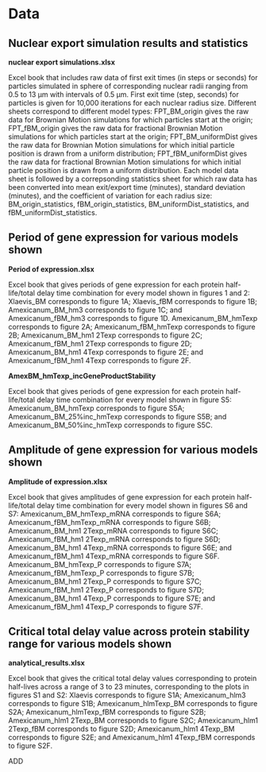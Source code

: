 # Data

## Nuclear export simulation results and statistics

__nuclear export simulations.xlsx__

Excel book that includes raw data of first exit times (in steps or seconds) for particles simulated in sphere of corresponding nuclear radii ranging from 0.5 to 13 µm with intervals of 0.5 µm. First exit time (step, seconds) for particles is given for 10,000 iterations for each nuclear radius size. Different sheets correspond to different model types: FPT_BM_origin gives the raw data for Brownian Motion simulations for which particles start at the origin; FPT_fBM_origin gives the raw data for fractional Brownian Motion simulations for which particles start at the origin; FPT_BM_uniformDist gives the raw data for Brownian Motion simulations for which initial particle position is drawn from a uniform distribution; FPT_fBM_uniformDist gives the raw data for fractional Brownian Motion simulations for which initial particle position is drawn from a uniform distribution. Each model data sheet is followed by a correpsonding statistics sheet for which raw data has been converted into mean exit/export time (minutes), standard deviation (minutes), and the coefficient of variation for each radius size: BM_origin_statistics, fBM_origin_statistics, BM_uniformDist_statistics, and fBM_uniformDist_statistics. 

## Period of gene expression for various models shown

__Period of expression.xlsx__

Excel book that gives periods of gene expression for each protein half-life/total delay time combination for every model shown in figures 1 and 2:
Xlaevis_BM corresponds to figure 1A; Xlaevis_fBM corresponds to figure 1B; Amexicanum_BM_hm3 corresponds to figure 1C; and Amexicanum_fBM_hm3 corresponds to figure 1D. Amexicanum_BM_hmTexp corresponds to figure 2A; Amexicanum_fBM_hmTexp corresponds to figure 2B; Amexicanum_BM_hm1 2Texp corresponds to figure 2C; Amexicanum_fBM_hm1 2Texp corresponds to figure 2D; Amexicanum_BM_hm1 4Texp corresponds to figure 2E; and Amexicanum_fBM_hm1 4Texp corresponds to figure 2F.  

__AmexBM_hmTexp_incGeneProductStability__

Excel book that gives periods of gene expression for each protein half-life/total delay time combination for every model shown in figure S5:
Amexicanum_BM_hmTexp corresponds to figure S5A; Amexicanum_BM_25%inc_hmTexp corresponds to figure S5B; and Amexicanum_BM_50%inc_hmTexp corresponds to figure S5C. 

## Amplitude of gene expression for various models shown

__Amplitude of expression.xlsx__

Excel book that gives amplitudes of gene expression for each protein half-life/total delay time combination for every model shown in figures S6 and S7: Amexicanum_BM_hmTexp_mRNA corresponds to figure S6A; Amexicanum_fBM_hmTexp_mRNA corresponds to figure S6B; Amexicanum_BM_hm1 2Texp_mRNA corresponds to figure S6C; Amexicanum_fBM_hm1 2Texp_mRNA corresponds to figure S6D; Amexicanum_BM_hm1 4Texp_mRNA corresponds to figure S6E; and Amexicanum_fBM_hm1 4Texp_mRNA corresponds to figure S6F. Amexicanum_BM_hmTexp_P corresponds to figure S7A; Amexicanum_fBM_hmTexp_P corresponds to figure S7B; Amexicanum_BM_hm1 2Texp_P corresponds to figure S7C; Amexicanum_fBM_hm1 2Texp_P corresponds to figure S7D; Amexicanum_BM_hm1 4Texp_P corresponds to figure S7E; and Amexicanum_fBM_hm1 4Texp_P corresponds to figure S7F. 

## Critical total delay value across protein stability range for various models shown

__analytical_results.xlsx__

Excel book that gives the critical total delay values corresponding to protein half-lives across a range of 3 to 23 minutes, corresponding to the plots in figures S1 and S2: Xlaevis corresponds to figure S1A; Amexicanum_hlm3 corresponds to figure S1B; Amexicanum_hlmTexp_BM corresponds to figure S2A; Amexicanum_hlmTexp_fBM corresponds to figure S2B; Amexicanum_hlm1 2Texp_BM corresponds to figure S2C; Amexicanum_hlm1 2Texp_fBM corresponds to figure S2D; Amexicanum_hlm1 4Texp_BM corresponds to figure S2E; and Amexicanum_hlm1 4Texp_fBM corresponds to figure S2F.


ADD
